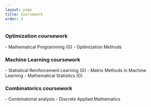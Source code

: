 ```yaml
---
layout: page
title: Coursework
order: 3
---
```







<h3>Optimization coursework</h3>
- Mathematical Programming (G)
- Optimization Methods

<h3>Machine Learning coursework</h3>
- Statistical Reinforcement Learning (G)
- Matrix Methods in Machine Learning
- Mathematical Statistics (G)


<h3>Combinatorics coursework</h3>
- Combinatorial analysis
- Discrete Applied Mathematics
